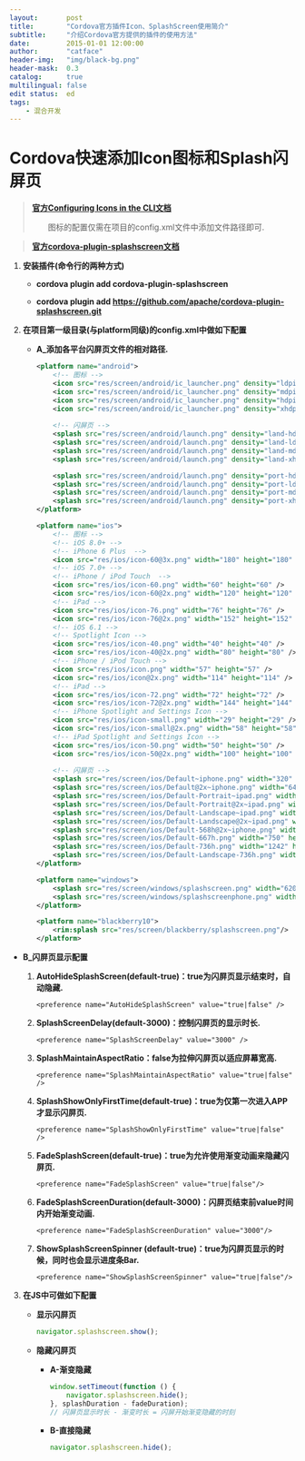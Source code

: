 ```yaml
---
layout:       post
title:        "Cordova官方插件Icon、SplashScreen使用简介"
subtitle:     "介绍Cordova官方提供的插件的使用方法"
date:         2015-01-01 12:00:00
author:       "catface"
header-img:   "img/black-bg.png"
header-mask:  0.3
catalog:      true
multilingual: false
edit status:  ed
tags:
    - 混合开发
---
```


# Cordova快速添加Icon图标和Splash闪屏页

><a target="_blank" href="https://cordova.apache.org/docs/en/latest/config_ref/images.html">**官方Configuring Icons in the CLI文档**</a>
>
>&emsp;&emsp;图标的配置仅需在项目的config.xml文件中添加文件路径即可.

><a target="_blank" href="http://cordova.apache.org/docs/en/dev/reference/cordova-plugin-splashscreen/">**官方cordova-plugin-splashscreen文档**</a>


1. **安装插件(命令行的两种方式)**
	
	- **cordova plugin add cordova-plugin-splashscreen**

	- **cordova plugin add https://github.com/apache/cordova-plugin-splashscreen.git**
	

2. **在项目第一级目录(与platform同级)的config.xml中做如下配置**

	- **A_添加各平台闪屏页文件的相对路径.**

		``` xml
		<platform name="android">
			<!-- 图标 -->
			<icon src="res/screen/android/ic_launcher.png" density="ldpi" />
	        <icon src="res/screen/android/ic_launcher.png" density="mdpi" />
	        <icon src="res/screen/android/ic_launcher.png" density="hdpi" />
	        <icon src="res/screen/android/ic_launcher.png" density="xhdpi" />
	        
			<!-- 闪屏页 -->
		    <splash src="res/screen/android/launch.png" density="land-hdpi"/>
		    <splash src="res/screen/android/launch.png" density="land-ldpi"/>
		    <splash src="res/screen/android/launch.png" density="land-mdpi"/>
		    <splash src="res/screen/android/launch.png" density="land-xhdpi"/>
		
		    <splash src="res/screen/android/launch.png" density="port-hdpi"/>
		    <splash src="res/screen/android/launch.png" density="port-ldpi"/>
		    <splash src="res/screen/android/launch.png" density="port-mdpi"/>
		    <splash src="res/screen/android/launch.png" density="port-xhdpi"/>
		</platform>
		
		<platform name="ios">
			<!-- 图标 -->
            <!-- iOS 8.0+ -->
            <!-- iPhone 6 Plus  -->
            <icon src="res/ios/icon-60@3x.png" width="180" height="180" />
            <!-- iOS 7.0+ -->
            <!-- iPhone / iPod Touch  -->
            <icon src="res/ios/icon-60.png" width="60" height="60" />
            <icon src="res/ios/icon-60@2x.png" width="120" height="120" />
            <!-- iPad -->
            <icon src="res/ios/icon-76.png" width="76" height="76" />
            <icon src="res/ios/icon-76@2x.png" width="152" height="152" />
            <!-- iOS 6.1 -->
            <!-- Spotlight Icon -->
            <icon src="res/ios/icon-40.png" width="40" height="40" />
            <icon src="res/ios/icon-40@2x.png" width="80" height="80" />
            <!-- iPhone / iPod Touch -->
            <icon src="res/ios/icon.png" width="57" height="57" />
            <icon src="res/ios/icon@2x.png" width="114" height="114" />
            <!-- iPad -->
            <icon src="res/ios/icon-72.png" width="72" height="72" />
            <icon src="res/ios/icon-72@2x.png" width="144" height="144" />
            <!-- iPhone Spotlight and Settings Icon -->
            <icon src="res/ios/icon-small.png" width="29" height="29" />
            <icon src="res/ios/icon-small@2x.png" width="58" height="58" />
            <!-- iPad Spotlight and Settings Icon -->
            <icon src="res/ios/icon-50.png" width="50" height="50" />
            <icon src="res/ios/icon-50@2x.png" width="100" height="100" />
	        
			<!-- 闪屏页 -->
		    <splash src="res/screen/ios/Default~iphone.png" width="320" height="480"/>
		    <splash src="res/screen/ios/Default@2x~iphone.png" width="640" height="960"/>
		    <splash src="res/screen/ios/Default-Portrait~ipad.png" width="768" height="1024"/>
		    <splash src="res/screen/ios/Default-Portrait@2x~ipad.png" width="1536" height="2048"/>
		    <splash src="res/screen/ios/Default-Landscape~ipad.png" width="1024" height="768"/>
		    <splash src="res/screen/ios/Default-Landscape@2x~ipad.png" width="2048" height="1536"/>
		    <splash src="res/screen/ios/Default-568h@2x~iphone.png" width="640" height="1136"/>
		    <splash src="res/screen/ios/Default-667h.png" width="750" height="1334"/>
		    <splash src="res/screen/ios/Default-736h.png" width="1242" height="2208"/>
		    <splash src="res/screen/ios/Default-Landscape-736h.png" width="2208" height="1242"/>
		</platform>
		
		<platform name="windows">
		    <splash src="res/screen/windows/splashscreen.png" width="620" height="300"/>
		    <splash src="res/screen/windows/splashscreenphone.png" width="1152" height="1920"/>
		</platform>
		
		<platform name="blackberry10">
		    <rim:splash src="res/screen/blackberry/splashscreen.png"/>
		</platform>
		```

 - **B_闪屏页显示配置**

	1. **AutoHideSplashScreen(default-true)：true为闪屏页显示结束时，自动隐藏.**
	
		`<preference name="AutoHideSplashScreen" value="true|false" />`
	
	2. **SplashScreenDelay(default-3000)：控制闪屏页的显示时长.**
	
		`<preference name="SplashScreenDelay" value="3000" />`
	
	3. **SplashMaintainAspectRatio：false为拉伸闪屏页以适应屏幕宽高.**
	
		`<preference name="SplashMaintainAspectRatio" value="true|false" />`
	
	4. **SplashShowOnlyFirstTime(default-true)：true为仅第一次进入APP才显示闪屏页.**
	
		`<preference name="SplashShowOnlyFirstTime" value="true|false" />`
	
	5. **FadeSplashScreen(default-true)：true为允许使用渐变动画来隐藏闪屏页.**
	
		`<preference name="FadeSplashScreen" value="true|false"/>`
	
	6. **FadeSplashScreenDuration(default-3000)：闪屏页结束前value时间内开始渐变动画.**
	
		`<preference name="FadeSplashScreenDuration" value="3000"/>`
	
	7. **ShowSplashScreenSpinner (default-true)：true为闪屏页显示的时候，同时也会显示进度条Bar.**
	
		`<preference name="ShowSplashScreenSpinner" value="true|false"/>`
		

3. **在JS中可做如下配置**

	- **显示闪屏页**
		```js
		navigator.splashscreen.show();
		```

	- **隐藏闪屏页**

		- **A-渐变隐藏**

			```js
			window.setTimeout(function () {
			    navigator.splashscreen.hide();
			}, splashDuration - fadeDuration);
			// 闪屏页显示时长 - 渐变时长 = 闪屏开始渐变隐藏的时刻
			```

		- **B-直接隐藏**
			
			```js
			navigator.splashscreen.hide();
			```